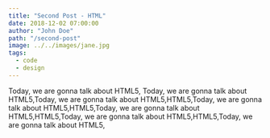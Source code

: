```yaml
---
title: "Second Post - HTML"
date: 2018-12-02 07:00:00
author: "John Doe"
path: "/second-post"
image: ../../images/jane.jpg
tags:
  - code
  - design
---
```


Today, we are gonna talk about HTML5, Today, we are gonna talk about HTML5,Today, we are gonna talk about HTML5,HTML5,Today, we are gonna talk about HTML5,HTML5,Today, we are gonna talk about HTML5,HTML5,Today, we are gonna talk about HTML5,HTML5,Today, we are gonna talk about HTML5,

